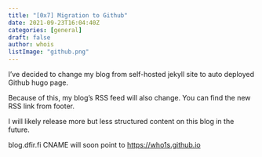 ```yaml
---
title: "[0x7] Migration to Github"
date: 2021-09-23T16:04:40Z
categories: [general]
draft: false
author: whois
listImage: "github.png"
---
```


I’ve decided to change my blog from self-hosted jekyll site to auto deployed Github hugo page.

Because of this, my blog’s RSS feed will also change. You can find the new RSS link from footer.

I will likely release more but less structured content on this blog in the future.

blog.dfir.fi CNAME will soon point to https://who1s.github.io

